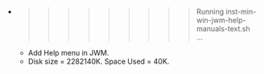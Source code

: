* >>>>>>>>> Running inst-min-win-jwm-help-manuals-text.sh ...
  * Add Help menu in JWM.
  * Disk size = 2282140K. Space Used = 40K.
